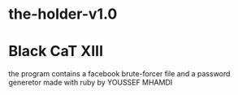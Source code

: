 # the-holder-v1.0
# Black CaT XIII
the program contains a facebook brute-forcer file and a password generetor 
made with ruby by YOUSSEF MHAMDI  
